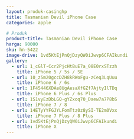 ```yaml
---
layout: produk-casinghp
title: Tasmanian Devil iPhone Case
categories: apple

# Produk
product-title: Tasmanian Devil iPhone Case
harga: 90000
sku: hn-5422
image-drive: 1vd5KtEjPnQjDzyQW0iJwvp6CFAIkundi
gallery:
  - url: 1_cGlT-Ccr2PjcHtBuE7a_08E0rxSTzzh
    title: iPhone 5 / 5s / SE
  - url: 10_z5m20gccDZH8kRWoFgu-zCeq3LqUuu
    title: iPhone 6 / 6s
  - url: 1F45446XDAe8UgAesaXfGZf7AjtyIlTDq
    title: iPhone 6 Plus / 6s Plus
  - url: 1S1vyEzDbLGQ-gYZxoq70_Daew7a7P8bS
    title: iPhone 7 / 8
  - url: 14ETyYYFGJYLFomTtz0z8ySI-TE2m0Vxx
    title: iPhone 7 Plus / 8 Plus
  - url: 1vd5KtEjPnQjDzyQW0iJwvp6CFAIkundi
    title: iPhone X
---
```

